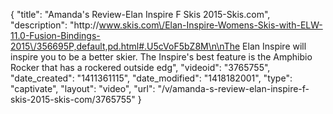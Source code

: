 {
    "title": "Amanda's Review-Elan Inspire F Skis 2015-Skis.com",
    "description": "http:\/\/www.skis.com\/Elan-Inspire-Womens-Skis-with-ELW-11.0-Fusion-Bindings-2015\/356695P,default,pd.html#.U5cVoF5bZ8M\n\nThe Elan Inspire will inspire you to be a better skier. The Inspire's best feature is the Amphibio Rocker that has a rockered outside edg",
    "videoid": "3765755",
    "date_created": "1411361115",
    "date_modified": "1418182001",
    "type": "captivate",
    "layout": "video",
    "url": "\/v\/amanda-s-review-elan-inspire-f-skis-2015-skis-com\/3765755"
}